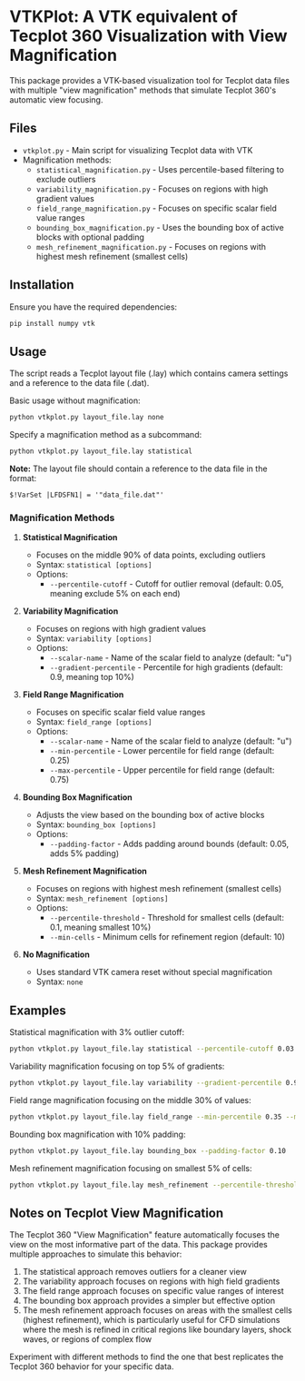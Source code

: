 # VTKPlot: A VTK equivalent of Tecplot 360 Visualization with View Magnification

This package provides a VTK-based visualization tool for Tecplot data files with multiple "view magnification" methods that simulate Tecplot 360's automatic view focusing.

## Files

- `vtkplot.py` - Main script for visualizing Tecplot data with VTK
- Magnification methods:
  - `statistical_magnification.py` - Uses percentile-based filtering to exclude outliers
  - `variability_magnification.py` - Focuses on regions with high gradient values
  - `field_range_magnification.py` - Focuses on specific scalar field value ranges
  - `bounding_box_magnification.py` - Uses the bounding box of active blocks with optional padding
  - `mesh_refinement_magnification.py` - Focuses on regions with highest mesh refinement (smallest cells)

## Installation

Ensure you have the required dependencies:
```bash
pip install numpy vtk
```

## Usage

The script reads a Tecplot layout file (.lay) which contains camera settings and a reference to the data file (.dat).

Basic usage without magnification:
```bash
python vtkplot.py layout_file.lay none
```

Specify a magnification method as a subcommand:
```bash
python vtkplot.py layout_file.lay statistical
```

**Note:** The layout file should contain a reference to the data file in the format:
```
$!VarSet |LFDSFN1| = '"data_file.dat"'
```

### Magnification Methods

1. **Statistical Magnification**
   - Focuses on the middle 90% of data points, excluding outliers
   - Syntax: `statistical [options]`
   - Options:
     - `--percentile-cutoff` - Cutoff for outlier removal (default: 0.05, meaning exclude 5% on each end)

2. **Variability Magnification**
   - Focuses on regions with high gradient values
   - Syntax: `variability [options]`
   - Options:
     - `--scalar-name` - Name of the scalar field to analyze (default: "u")
     - `--gradient-percentile` - Percentile for high gradients (default: 0.9, meaning top 10%)

3. **Field Range Magnification**
   - Focuses on specific scalar field value ranges
   - Syntax: `field_range [options]`
   - Options:
     - `--scalar-name` - Name of the scalar field to analyze (default: "u") 
     - `--min-percentile` - Lower percentile for field range (default: 0.25)
     - `--max-percentile` - Upper percentile for field range (default: 0.75)

4. **Bounding Box Magnification**
   - Adjusts the view based on the bounding box of active blocks
   - Syntax: `bounding_box [options]`
   - Options:
     - `--padding-factor` - Adds padding around bounds (default: 0.05, adds 5% padding)

5. **Mesh Refinement Magnification**
   - Focuses on regions with highest mesh refinement (smallest cells)
   - Syntax: `mesh_refinement [options]`
   - Options:
     - `--percentile-threshold` - Threshold for smallest cells (default: 0.1, meaning smallest 10%)
     - `--min-cells` - Minimum cells for refinement region (default: 10)

6. **No Magnification**
   - Uses standard VTK camera reset without special magnification
   - Syntax: `none`

## Examples

Statistical magnification with 3% outlier cutoff:
```bash
python vtkplot.py layout_file.lay statistical --percentile-cutoff 0.03
```

Variability magnification focusing on top 5% of gradients:
```bash
python vtkplot.py layout_file.lay variability --gradient-percentile 0.95
```

Field range magnification focusing on the middle 30% of values:
```bash
python vtkplot.py layout_file.lay field_range --min-percentile 0.35 --max-percentile 0.65
```

Bounding box magnification with 10% padding:
```bash
python vtkplot.py layout_file.lay bounding_box --padding-factor 0.10
```

Mesh refinement magnification focusing on smallest 5% of cells:
```bash
python vtkplot.py layout_file.lay mesh_refinement --percentile-threshold 0.05
```

## Notes on Tecplot View Magnification

The Tecplot 360 "View Magnification" feature automatically focuses the view on the most informative part of the data. This package provides multiple approaches to simulate this behavior:

1. The statistical approach removes outliers for a cleaner view
2. The variability approach focuses on regions with high field gradients
3. The field range approach focuses on specific value ranges of interest
4. The bounding box approach provides a simpler but effective option
5. The mesh refinement approach focuses on areas with the smallest cells (highest refinement), which is particularly useful for CFD simulations where the mesh is refined in critical regions like boundary layers, shock waves, or regions of complex flow

Experiment with different methods to find the one that best replicates the Tecplot 360 behavior for your specific data.
